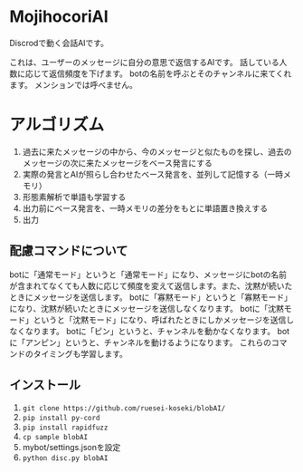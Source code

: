 # MojihocoriAI
Discrodで動く会話AIです。

これは、ユーザーのメッセージに自分の意思で返信するAIです。
話している人数に応じて返信頻度を下げます。
botの名前を呼ぶとそのチャンネルに来てくれます。
メンションでは呼べません。

# アルゴリズム
1. 過去に来たメッセージの中から、今のメッセージと似たものを探し、過去のメッセージの次に来たメッセージをベース発言にする
2. 実際の発言とAIが照らし合わせたベース発言を、並列して記憶する（一時メモリ）
3. 形態素解析で単語も学習する
4. 出力前にベース発言を、一時メモリの差分をもとに単語置き換えする
5. 出力

## 配慮コマンドについて
botに「通常モード」というと「通常モード」になり、メッセージにbotの名前が含まれてなくても人数に応じて頻度を変えて返信します。また、沈黙が続いたときにメッセージを送信します。
botに「寡黙モード」というと「寡黙モード」になり、沈黙が続いたときにメッセージを送信しなくなります。
botに「沈黙モード」というと「沈黙モード」になり、呼ばれたときにしかメッセージを送信しなくなります。
botに「ピン」というと、チャンネルを動かなくなります。
botに「アンピン」というと、チャンネルを動けるようになります。
これらのコマンドのタイミングも学習します。

## インストール
1. ```git clone https://github.com/ruesei-koseki/blobAI/```
2. ```pip install py-cord```
3. ```pip install rapidfuzz```
4. ```cp sample blobAI```
5. mybot/settings.jsonを設定
6. ```python disc.py blobAI```
